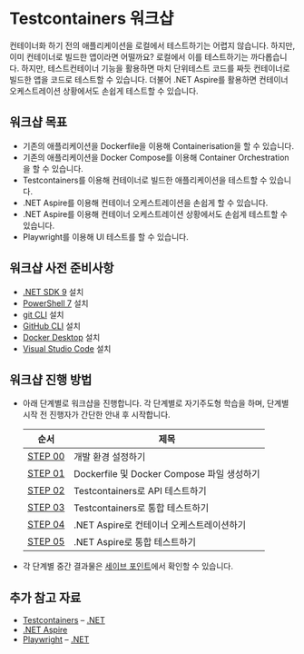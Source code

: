 # Testcontainers 워크샵

<!--
이 README 파일에 아래 내용을 포함시켜주세요.

- 워크샵 소개
- 워크샵 목표
- 워크샵 사전 준비사항
- 워크샵 진행 방법
- 추가 참고 자료
-->

컨테이너화 하기 전의 애플리케이션을 로컬에서 테스트하기는 어렵지 않습니다. 하지만, 이미 컨테이너로 빌드한 앱이라면 어떨까요? 로컬에서 이를 테스트하기는 까다롭습니다. 하지만, 테스트컨테이너 기능을 활용하면 마치 단위테스트 코드를 짜듯 컨테이너로 빌드한 앱을 코드로 테스트할 수 있습니다. 더불어 .NET Aspire를 활용하면 컨테이너 오케스트레이션 상황에서도 손쉽게 테스트할 수 있습니다.

## 워크샵 목표

- 기존의 애플리케이션을 Dockerfile을 이용해 Containerisation을 할 수 있습니다.
- 기존의 애플리케이션을 Docker Compose를 이용해 Container Orchestration을 할 수 있습니다.
- Testcontainers를 이용해 컨테이너로 빌드한 애플리케이션을 테스트할 수 있습니다.
- .NET Aspire를 이용해 컨테이너 오케스트레이션을 손쉽게 할 수 있습니다.
- .NET Aspire를 이용해 컨테이너 오케스트레이션 상황에서도 손쉽게 테스트할 수 있습니다.
- Playwright를 이용해 UI 테스트를 할 수 있습니다.

## 워크샵 사전 준비사항

- [.NET SDK 9](https://dotnet.microsoft.com/download/dotnet/9.0) 설치
- [PowerShell 7](https://learn.microsoft.com/powershell/scripting/install/installing-powershell) 설치
- [git CLI](https://git-scm.com/downloads) 설치
- [GitHub CLI](https://cli.github.com/) 설치
- [Docker Desktop](https://docs.docker.com/get-started/introduction/get-docker-desktop/) 설치
- [Visual Studio Code](https://code.visualstudio.com/) 설치

## 워크샵 진행 방법

- 아래 단계별로 워크샵을 진행합니다. 각 단계별로 자기주도형 학습을 하며, 단계별 시작 전 진행자가 간단한 안내 후 시작합니다.

  | 순서                         | 제목                                           |
  |------------------------------|------------------------------------------------|
  | [STEP 00](./docs/step-00.md) | 개발 환경 설정하기                             |
  | [STEP 01](./docs/step-01.md) | Dockerfile 및 Docker Compose 파일 생성하기     |
  | [STEP 02](./docs/step-02.md) | Testcontainers로 API 테스트하기                |
  | [STEP 03](./docs/step-03.md) | Testcontainers로 통합 테스트하기               |
  | [STEP 04](./docs/step-04.md) | .NET Aspire로 컨테이너 오케스트레이션하기      |
  | [STEP 05](./docs/step-05.md) | .NET Aspire로 통합 테스트하기                  |

- 각 단계별 중간 결과물은 [세이브 포인트](./save-points)에서 확인할 수 있습니다.

## 추가 참고 자료

- [Testcontainers](https://www.testcontainers.org/) &ndash; [.NET](https://dotnet.testcontainers.org/)
- [.NET Aspire](https://learn.microsoft.com/dotnet/aspire/get-started/aspire-overview)
- [Playwright](https://playwright.dev/) &ndash; [.NET](https://playwright.dev/dotnet/)
